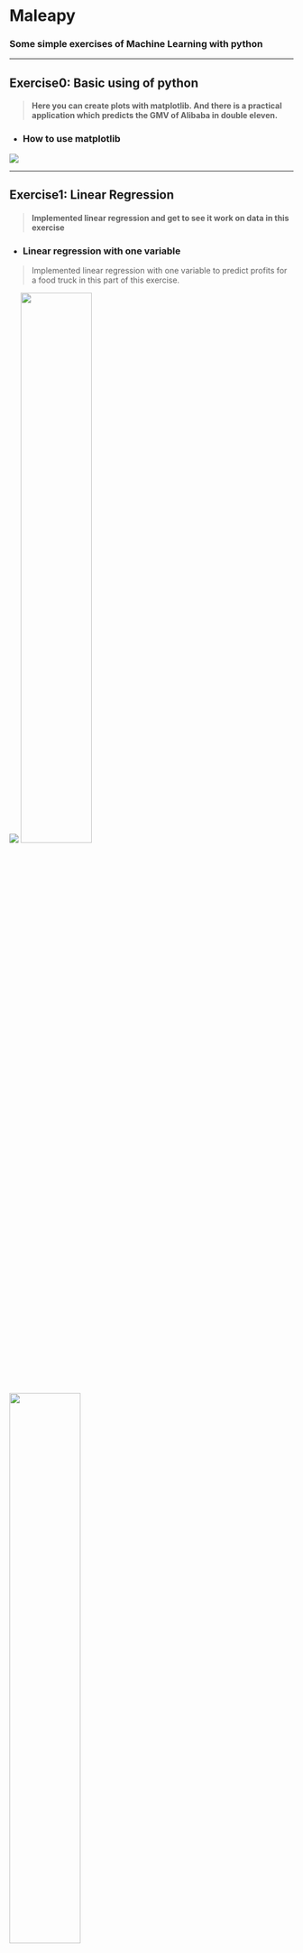 # Maleapy
### Some simple exercises of Machine Learning with python

---

## Exercise0: Basic using of python
> #### Here you can create plots with matplotlib. And there is a practical application which predicts the GMV of Alibaba in double eleven. 

* ### How to use matplotlib
![](imgdocs/images/ex0_aligmv1.png)

---

## Exercise1: Linear Regression
> #### Implemented linear regression and get to see it work on data in this exercise

* ### Linear regression with one variable
> Implemented linear regression with one variable to predict profits for a food truck in this part of this exercise.

![](imgdocs/images/ex1_one1.png)
<img src="imgdocs/images/ex1_one2.png" width="50%"/><img src="imgdocs/images/ex1_one3.png" width="50%"/>

* ### Linear regression with multiple variables
> Implemented linear regression with multiple variables to predict profits for a food truck In this part of this exercise. The following pictuer is a curve of cost function.

![](imgdocs/images/ex1_two1.png)

---

## Exercise2: Logistic Regression
> #### Implemented logistic regression and apply it to two different datasets in this exercise.

* ### Unregularized Logistic Regression
> This exercise will program logstic regression to build a classification model that estimates an applicant’s probability of admission based the scores from those two exams. 

![](imgdocs/images/ex2_one1.png)

* ### Regularized Logistic Regression
> This exercise will implement regularized logistic regression to predict whether microchips from a fabrication plant passes quality assurance (QA).  

![](imgdocs/images/ex2_two1.png)

---

## Exercise3: Multi-class Classification and Neural Networks
> #### Implemented one-vs-all logistic regression and used neural networks whose parameters had been calculated to recognize hand-written digits.

* ### Multi-class Classification
> This part of the exercise extended the previous implemention of logistic regression and applied it to one-vs-all classification on recognizition of handwritten digits.

![](imgdocs/images/ex3_one1.png)

* ### Neural Networks
> This part of the exercise implemented a neural network to recognize handwritten digits using the same training set as before. The neural network can be able to represent complex models that form non-linear hypotheses. 

The accuracy rate of neural network on training set is :
![](imgdocs/images/ex3_two1.png)

showed predictions dynamicly (animate.py):

![](imgdocs/images/ex3_two2.gif)

---

## Exercise4: Neural Networks Learning
> #### Implemented the backpropagation algorithm for neural networks and applied it to the task of hand-written digit recognition.

* ### Regularized cost function
> Implemented and tested the regularized cost function and feedforward propagation.

![](imgdocs/images/ex4_one1.png)

Selected 100 pictures to predict and showed results dynamicly (animate.py):

![](imgdocs/images/ex4_one2.gif)

* ### Backpropagation
> Implemented the backpropagation algorithm to compute the gradient for the neural network cost function. And then performed gradient checking to validate backpropagation.

This the the result of gradient checking:

![](imgdocs/images/ex4_two1.png)

At last we get parameters and the accuracy rate with these parameters:

![](imgdocs/images/ex4_two2.png)

## Exercise5: Neural Networks Learning
> #### Implemented the backpropagation algorithm for neural networks and applied it to the task of hand-written digit recognition.

* ### Regularized Linear Regression
> Implemented regularized linear regression to predict the amount of water flowing out of a dam using the change of water level in a reservoir. 

![](imgdocs/images/ex5_one1.png)

* ### Bias-variance
> An important concept in machine learning is the bias-variance tradeoff. Models with high bias are not complex enough for the data and tend to underfit, while models with high variance overfit to the training data. In this part of the exercise, I ploted training and test errors on a learning curve to diagnose bias-variance problems.

![](imgdocs/images/ex5_two1.png)

* ### Polynomial regression
> The problem with our linear model was that it was too simple for the data and resulted in underfitting (high bias). In this part of the exercise, I addressed this problem by adding more features using polynomial regression.

Polynomial fit, λ = 1:
![](imgdocs/images/ex5_three1.png)

Polynomial learning curve, λ = 0:
![](imgdocs/images/ex5_three2.png)

Selecting λ using a cross validation set:
(A good choice of λ=1 can provide a good fit to the data.)
![](imgdocs/images/ex5_three3.png)